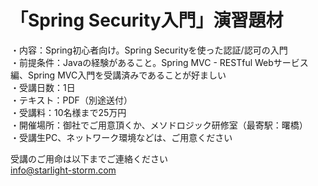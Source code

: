 # 「Spring Security入門」演習題材
・内容：Spring初心者向け。Spring Securityを使った認証/認可の入門<br>
・前提条件：Javaの経験があること。Spring MVC - RESTful Webサービス編、Spring MVC入門を受講済みであることが好ましい<br>
・受講日数：1日<br>
・テキスト：PDF（別途送付）<br>
・受講料：10名様まで25万円<br>
・開催場所：御社でご用意頂くか、メソドロジック研修室（最寄駅：曙橋）<br>
・受講生PC、ネットワーク環境などは、ご用意ください<br>

受講のご用命は以下までご連絡ください<br>
info@starlight-storm.com
